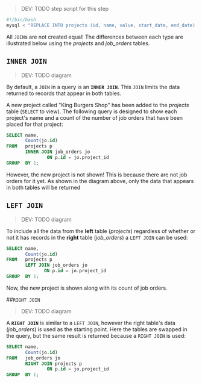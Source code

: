 > DEV: TODO step script for this step

```sh
#!/bin/bash
mysql < "REPLACE INTO projects (id, name, value, start_date, end_date) VALUES (6, 'King Burgers Shop', 80000, '2018-03-15', '2018-12-01');"
```

All `JOIN`s are not created equal! The differences between each type are illustrated below using the _projects_ and *job_orders* tables.

## `INNER JOIN`

> DEV: TODO diagram

By default, a `JOIN` in a query is an **`INNER JOIN`**. This `JOIN` limits the data returned to records that appear in both tables.

A new project called "King Burgers Shop" has been added to the _projects_ table (`SELECT` to view). The following query is designed to show each project's name and a count of the number of job orders that have been placed for that project:

```sql
SELECT name,
       Count(jo.id)
FROM   projects p
       INNER JOIN job_orders jo
               ON p.id = jo.project_id
GROUP  BY 1; 
```

However, the new project is not shown! This is because there are not job orders for it yet. As shown in the diagram above, only the data that appears in both tables will be returned

## `LEFT JOIN`

> DEV: TODO diagram

To include all the data from the **left** table (_projects_) regardless of whether or not it has records in the **right** table (*job_orders*) a `LEFT JOIN` can be used:

```sql
SELECT name,
       Count(jo.id)
FROM   projects p
       LEFT JOIN job_orders jo
              ON p.id = jo.project_id
GROUP  BY 1; 
```

Now, the new project is shown along with its count of job orders.

##`RIGHT JOIN`

>  DEV: TODO diagram

A **`RIGHT JOIN`** is similar to a `LEFT JOIN`, however the right table's data (*job_orders*) is used as the starting point. Here the tables are swapped in the query, but the same result is returned because a `RIGHT JOIN` is used:

```sql
SELECT name,
       Count(jo.id)
FROM   job_orders jo
       RIGHT JOIN projects p
               ON p.id = jo.project_id
GROUP  BY 1; 
```

